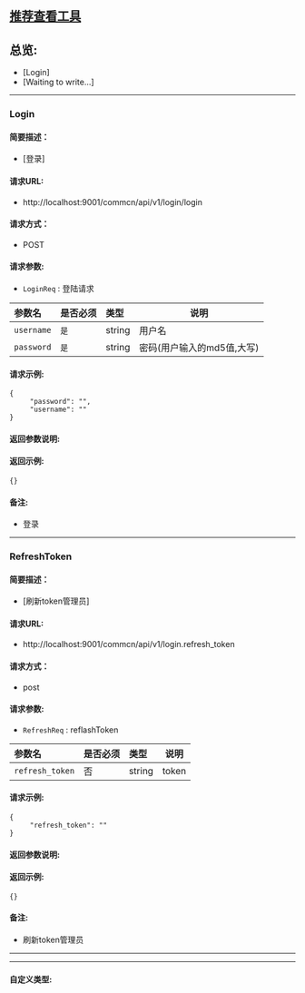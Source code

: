 

## [推荐查看工具](https://www.iminho.me/)

## 总览:
- [Login]
- [Waiting to write...]

--------------------

### Login

#### 简要描述：

- [登录]

#### 请求URL:

- http://localhost:9001/commcn/api/v1/login/login

#### 请求方式：

- POST

#### 请求参数:

- ` LoginReq ` : 登陆请求

|参数名|是否必须|类型|说明|
|:----    |:---|:----- |-----   |
|`username` | `是`|string|用户名   |
|`password` | `是`|string|密码(用户输入的md5值,大写)   |


#### 请求示例:
```
{
     "password": "",
     "username": ""
}
```

#### 返回参数说明:


#### 返回示例:
	
```
{}
```

#### 备注:

- 登录

--------------------

### RefreshToken

#### 简要描述：

- [刷新token管理员]

#### 请求URL:

- http://localhost:9001/commcn/api/v1/login.refresh_token

#### 请求方式：

- post

#### 请求参数:

- ` RefreshReq ` : reflashToken

|参数名|是否必须|类型|说明|
|:----    |:---|:----- |-----   |
|`refresh_token` | 否|string|token   |


#### 请求示例:
```
{
     "refresh_token": ""
}
```

#### 返回参数说明:


#### 返回示例:
	
```
{}
```

#### 备注:

- 刷新token管理员
	

--------------------
--------------------

#### 自定义类型:


